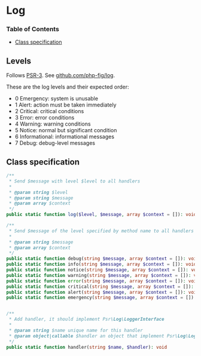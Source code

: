 # Log


### Table of Contents

 - [Class specification](#class-specification)

## Levels

Follows [PSR-3](http://www.php-fig.org/psr/psr-3/). See [github.com/php-fig/log](https://github.com/php-fig/log).

These are the log levels and their expected order:

 * 0 Emergency: system is unusable
 * 1 Alert: action must be taken immediately
 * 2 Critical: critical conditions
 * 3 Error: error conditions
 * 4 Warning: warning conditions
 * 5 Notice: normal but significant condition
 * 6 Informational: informational messages
 * 7 Debug: debug-level messages


## Class specification

```php
/**
 * Send $message with level $level to all handlers
 *
 * @param string $level
 * @param string $message
 * @param array $context
 */
public static function log($level, $message, array $context = []): void;

/**
 * Send $message of the level specified by method name to all handlers
 *
 * @param string $message
 * @param array $context
 */
public static function debug(string $message, array $context = []): void;
public static function info(string $message, array $context = []): void;
public static function notice(string $message, array $context = []): void;
public static function warning(string $message, array $context = []): void;
public static function error(string $message, array $context = []): void;
public static function critical(string $message, array $context = []): void;
public static function alert(string $message, array $context = []): void;
public static function emergency(string $message, array $context = []): void;


/**
 * Add handler, it should implement Psr\Log\LoggerInterface
 *
 * @param string $name unique name for this handler
 * @param object|callable $handler an object that implement Psr\Log\LoggerInterface or a callable
 */
public static function handler(string $name, $handler): void


```